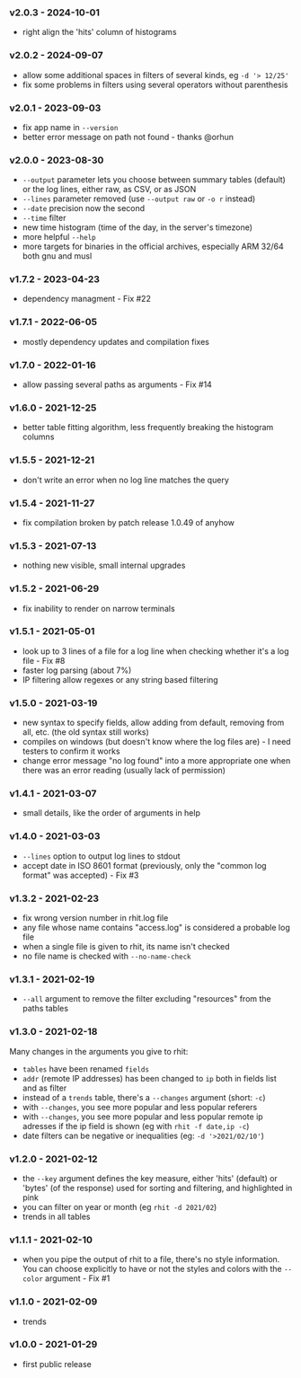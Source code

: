 <a name="v2.0.3"></a>
### v2.0.3 - 2024-10-01
- right align the 'hits' column of histograms

<a name="v2.0.2"></a>
### v2.0.2 - 2024-09-07
- allow some additional spaces in filters of several kinds, eg `-d '> 12/25'`
- fix some problems in filters using several operators without parenthesis

<a name="v2.0.1"></a>
### v2.0.1 - 2023-09-03
- fix app name in `--version`
- better error message on path not found - thanks @orhun

<a name="v2.0.0"></a>
### v2.0.0 - 2023-08-30
- `--output` parameter lets you choose between summary tables (default) or the log lines, either raw, as CSV, or as JSON
- `--lines` parameter removed (use `--output raw` or `-o r` instead)
- `--date` precision now the second
- `--time` filter
- new time histogram (time of the day, in the server's timezone)
- more helpful `--help`
- more targets for binaries in the official archives, especially ARM 32/64 both gnu and musl

<a name="v1.7.2"></a>
### v1.7.2 - 2023-04-23
- dependency managment - Fix #22

<a name="v1.7.1"></a>
### v1.7.1 - 2022-06-05
- mostly dependency updates and compilation fixes

<a name="v1.7.0"></a>
### v1.7.0 - 2022-01-16
- allow passing several paths as arguments - Fix #14

<a name="v1.6.0"></a>
### v1.6.0 - 2021-12-25
- better table fitting algorithm, less frequently breaking the histogram columns

<a name="v1.5.5"></a>
### v1.5.5 - 2021-12-21
- don't write an error when no log line matches the query

<a name="v1.5.4"></a>
### v1.5.4 - 2021-11-27
- fix compilation broken by patch release 1.0.49 of anyhow

<a name="v1.5.3"></a>
### v1.5.3 - 2021-07-13
- nothing new visible, small internal upgrades

<a name="v1.5.2"></a>
### v1.5.2 - 2021-06-29
- fix inability to render on narrow terminals

<a name="v1.5.1"></a>
### v1.5.1 - 2021-05-01
- look up to 3 lines of a file for a log line when checking whether it's a log file - Fix #8
- faster log parsing (about 7%)
- IP filtering allow regexes or any string based filtering

<a name="v1.5.0"></a>
### v1.5.0 - 2021-03-19
- new syntax to specify fields, allow adding from default, removing from all, etc. (the old syntax still works)
- compiles on windows (but doesn't know where the log files are) - I need testers to confirm it works
- change error message "no log found" into a more appropriate one when there was an error reading (usually lack of permission)

<a name="v1.4.1"></a>
### v1.4.1 - 2021-03-07
- small details, like the order of arguments in help

<a name="v1.4.0"></a>
### v1.4.0 - 2021-03-03
- `--lines` option to output log lines to stdout
- accept date in ISO 8601 format (previously, only the "common log format" was accepted) - Fix #3

<a name="v1.3.2"></a>
### v1.3.2 - 2021-02-23
- fix wrong version number in rhit.log file
- any file whose name contains "access.log" is considered a probable log file
- when a single file is given to rhit, its name isn't checked
- no file name is checked with `--no-name-check`

<a name="v1.3.1"></a>
### v1.3.1 - 2021-02-19
- `--all` argument to remove the filter excluding "resources" from the paths tables

<a name="v1.3.0"></a>
### v1.3.0 - 2021-02-18
Many changes in the arguments you give to rhit:
- `tables` have been renamed `fields`
- `addr` (remote IP addresses) has been changed to `ip` both in fields list and as filter
- instead of a `trends` table, there's a `--changes` argument (short: `-c`)
- with `--changes`, you see more popular and less popular referers
- with `--changes`, you see more popular and less popular remote ip adresses if the ip field is shown (eg with `rhit -f date,ip -c`)
- date filters can be negative or inequalities (eg: `-d '>2021/02/10'`)

<a name="v1.2.0"></a>
### v1.2.0 - 2021-02-12
- the `--key` argument defines the key measure, either 'hits' (default) or 'bytes' (of the response) used for sorting and filtering, and highlighted in pink
- you can filter on year or month (eg `rhit -d 2021/02`)
- trends in all tables

<a name="v1.1.1"></a>
### v1.1.1 - 2021-02-10
- when you pipe the output of rhit to a file, there's no style information. You can choose explicitly to have or not the styles and colors with the `--color` argument - Fix #1

<a name="v1.1.0"></a>
### v1.1.0 - 2021-02-09
- trends

<a name="v1.0.0"></a>
### v1.0.0 - 2021-01-29
- first public release
